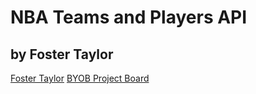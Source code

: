 # NBA Teams and Players API
## by Foster Taylor
[Foster Taylor](https://github.com/foster55f)
[BYOB Project Board](https://github.com/users/foster55f/projects/2)